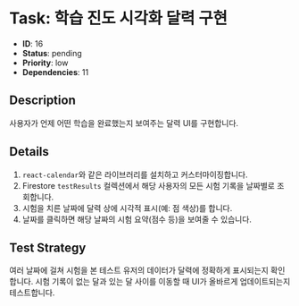 # Task: 학습 진도 시각화 달력 구현

- **ID**: 16
- **Status**: pending
- **Priority**: low
- **Dependencies**: 11

## Description
사용자가 언제 어떤 학습을 완료했는지 보여주는 달력 UI를 구현합니다.

## Details
1. `react-calendar`와 같은 라이브러리를 설치하고 커스터마이징합니다.
2. Firestore `testResults` 컬렉션에서 해당 사용자의 모든 시험 기록을 날짜별로 조회합니다.
3. 시험을 치른 날짜에 달력 상에 시각적 표시(예: 점 색상)를 합니다.
4. 날짜를 클릭하면 해당 날짜의 시험 요약(점수 등)을 보여줄 수 있습니다.

## Test Strategy
여러 날짜에 걸쳐 시험을 본 테스트 유저의 데이터가 달력에 정확하게 표시되는지 확인합니다. 시험 기록이 없는 달과 있는 달 사이를 이동할 때 UI가 올바르게 업데이트되는지 테스트합니다. 
